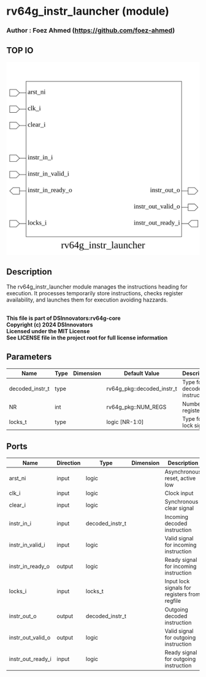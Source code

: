 # rv64g_instr_launcher (module)

### Author : Foez Ahmed (https://github.com/foez-ahmed)

## TOP IO
<img src="./rv64g_instr_launcher_top.svg">

## Description

The rv64g_instr_launcher module manages the instructions heading for execution. It processes
temporarily store instructions, checks register availability, and launches them for execution
avoiding hazzards.

<br>**This file is part of DSInnovators:rv64g-core**
<br>**Copyright (c) 2024 DSInnovators**
<br>**Licensed under the MIT License**
<br>**See LICENSE file in the project root for full license information**

## Parameters
|Name|Type|Dimension|Default Value|Description|
|-|-|-|-|-|
|decoded_instr_t|type||rv64g_pkg::decoded_instr_t|Type for decoded instructions|
|NR|int||rv64g_pkg::NUM_REGS|Number of registers|
|locks_t|type||logic [NR-1:0]|Type for lock signals|

## Ports
|Name|Direction|Type|Dimension|Description|
|-|-|-|-|-|
|arst_ni|input|logic||Asynchronous reset, active low|
|clk_i|input|logic||Clock input|
|clear_i|input|logic||Synchronous clear signal|
|instr_in_i|input|decoded_instr_t||Incoming decoded instruction|
|instr_in_valid_i|input|logic||Valid signal for incoming instruction|
|instr_in_ready_o|output|logic||Ready signal for incoming instruction|
|locks_i|input|locks_t||Input lock signals for registers from regfile|
|instr_out_o|output|decoded_instr_t||Outgoing decoded instruction|
|instr_out_valid_o|output|logic||Valid signal for outgoing instruction|
|instr_out_ready_i|input|logic||Ready signal for outgoing instruction|
